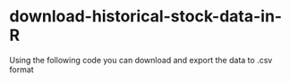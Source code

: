 # download-historical-stock-data-in-R
Using the following code you can download and export the data to .csv format
